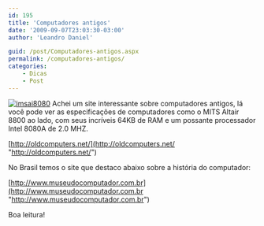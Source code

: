 ```yaml
---
id: 195
title: 'Computadores antigos'
date: '2009-09-07T23:03:30-03:00'
author: 'Leandro Daniel'

guid: /post/Computadores-antigos.aspx
permalink: /computadores-antigos/
categories:
    - Dicas
    - Post
---
```


[![imsai8080](http://leandrodaniel.com/pics/WindowsLiveWriter/Computadoresantigos/35881DC0/imsai8080_thumb.jpg "imsai8080")](http://leandrodaniel.com/pics/WindowsLiveWriter/Computadoresantigos/418A0DF4/imsai8080.jpg) Achei um site interessante sobre computadores antigos, lá você pode ver as especificações de computadores como o MITS Altair 8800 ao lado, com seus incríveis 64KB de RAM e um possante processador Intel 8080A de 2.0 MHZ.

[http://oldcomputers.net/](http://oldcomputers.net/ "http://oldcomputers.net/")

No Brasil temos o site que destaco abaixo sobre a história do computador:

[http://www.museudocomputador.com.br](http://www.museudocomputador.com.br "http://www.museudocomputador.com.br")

Boa leitura!